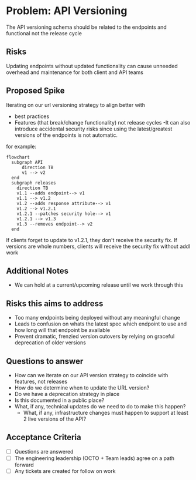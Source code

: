 # Problem: API Versioning

The API versioning schema should be related to the endpoints and functional not the release cycle

## Risks

Updating endpoints without updated functionality can cause unneeded overhead and maintenance for both client and API teams

## Proposed Spike

Iterating on our url versioning strategy to align better with

- best practices
- Features (that break/change functionality) not release cycles
-It can also introduce accidental security risks since using the latest/greatest versions of the endpoints is not automatic.

for example:

``` mermaid
flowchart  
  subgraph API  
      direction TB  
      v1 --> v2  
  end  
  subgraph releases  
    direction TB  
    v1.1 --adds endpoint--> v1  
    v1.1 --> v1.2  
    v1.2 --adds response attribute--> v1  
    v1.2 --> v1.2.1  
    v1.2.1 --patches security hole--> v1  
    v1.2.1 --> v1.3  
    v1.3 --removes endpoint--> v2
  end  
```

If clients forget to update to v1.2.1, they don't receive the security fix. If versions are whole numbers, clients will receive the security fix without addl work

## Additional Notes

- We can hold at a current/upcoming release until we work through this

## Risks this aims to address

- Too many endpoints being deployed without any meaningful change
- Leads to confusion on whats the latest spec which endpoint to use and how long will that endpoint be available
- Prevent dramatic, frenzied version cutovers by relying on graceful deprecation of older versions

## Questions to answer

- How can we iterate on our API version strategy to coincide with features, not releases
- How do we determine when to update the URL version?
- Do we have a deprecation strategy in place
- Is this documented in a public place?
- What, if any,  technical updates do we need to do to make this happen?
  - What, if any,  infrastructure changes must happen to support at least 2 live versions of the API?

## Acceptance Criteria

- [ ] Questions are answered
- [ ] The engineering leadership (OCTO + Team leads) agree on a path forward
- [ ] Any tickets are created for follow on work
